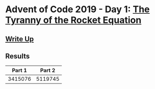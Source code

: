 # Advent of Code 2019 - Day 1: [The Tyranny of the Rocket Equation](https://adventofcode.com/2019/day/1)

## [Write Up](https://github.com/CodingAP/advent-of-code/blob/main/writeups/2019/day1_writeup.md)
## Results
| Part 1 | Part 2 | 
|:---:|:---:|
| 3415076 | 5119745 |
